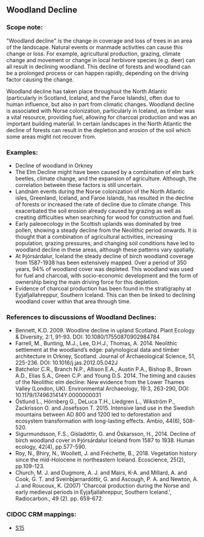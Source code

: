 
## Woodland Decline 

###  Scope note: 
"Woodland decline" is the change in coverage and loss of trees in an area of the landscape. Natural events or manmade activities can cause this change or loss. For example, agricultural production, grazing, climate change and movement or change in local herbivore species (e.g. deer) can all result in declining woodland. This decline of forests and woodland can be a prolonged process or can happen rapidly, depending on the driving factor causing the change.

Woodland decline has taken place throughout the North Atlantic (particularly in Scotland, Iceland, and the Faroe Islands), often due to human influence, but also in part from climatic changes. Woodland decline is associated with Norse colonization, particularly in Iceland, as timber was a vital resource, providing fuel, allowing for charcoal production and was an important building material. In certain landscapes in the North Atlantic the decline of forests can result in the depletion and erosion of the soil which some areas might not recover from.

### Examples: 

* Decline of woodland in Orkney
* The Elm Decline might have been caused by a combination of elm bark beetles, climate change, and the expansion of agriculture. Although, the correlation between these factors is still uncertain.
* Landnám events during the Norse colonization of the North Atlantic isles, Greenland, Iceland, and Faroe Islands, has resulted in the decline of forests or increased the rate of decline due to climate change. This exacerbated the soil erosion already caused by grazing as well as creating difficulties when searching for wood for construction and fuel.
* Early paleoecology in the Scottish uplands was dominated by tree pollen, showing a steady decline from the Neolithic period onwards. It is thought that a combination of agricultural activities, increasing population, grazing pressures, and changing soil conditions have led to woodland decline in these areas, although these patterns vary spatially.
* At Þjórsárdalur, Iceland the steady decline of birch woodland coverage from 1587-1938 has been extensively mapped. Over a period of 350 years, 94% of woodland cover was depleted. This woodland was used for fuel and charcoal, with socio-economic development and the form of ownership being the main driving force for this depletion.
* Evidence of charcoal production has been found in the stratigraphy at Eyjafjallahreppur, Southern Iceland. This can then be linked to declining woodland cover within that area through time. 

### References to discussions of Woodland Declines:

* Bennett, K.D. 2009. Woodline decline in upland Scotland. Plant Ecology & Diversity, 2:1, 91-93. DOI: 10.1080/17550870902984784
* Farrell, M., Bunting, M.J., Lee, D.H.J., Thomas, A. 2014. Neolithic settlement at the woodland’s edge: palynological data and timber architecture in Orkney, Scotland. Journal of Archaeological Science, 51, 225-236. DOI: 10.1016/j.jas.2012.05.042J
* Batchelor C.R., Branch N.P., Allison E.A., Austin P.A., Bishop B., Brown A.D., Elias S.A., Green C.P. and Young D.S. 2014. The timing and causes of the Neolithic elm decline: New evidence from the Lower Thames Valley (London, UK). Environmental Archaeology, 19:3, 263-290, DOI: 10.1179/1749631414Y.0000000031
* Östlund L., Hörnberg G., DeLuca T.H., Liedgren L., Wikström P., Zackrisson O. and Josefsson T. 2015. Intensive land use in the Swedish mountains between AD 800 and 1200 led to deforestation and ecosystem transformation with long-lasting effects. Ambio, 44(6), 508-520.
* Sigurmundsson, F.S., Gísladóttir, G. and Óskarsson, H., 2014. Decline of birch woodland cover in Þjórsárdalur Iceland from 1587 to 1938. Human ecology, 42(4), pp.577-590.
* Roy, N., Bhiry, N., Woollett, J. and Fréchette, B., 2018. Vegetation history since the mid-Holocene in northeastern Iceland. Ecoscience, 25(2), pp.109-123.
* Church, M. J. and Dugmore, A. J. and Mairs, K-A. and Millard, A. and Cook, G. T. and Sveinbjarnardóttir, G. and Ascough, P. A. and Newton, A. J. and Roucoux, K. (2007) 'Charcoal production during the Norse and early medieval periods in Eyjafjallahreppur, Southern Iceland.', Radiocarbon., 49 (2). pp. 659-672.

### CIDOC CRM mappings: 

* [S15](http://www.ics.forth.gr/isl/CRMsci/S15_Observable_Entity)



